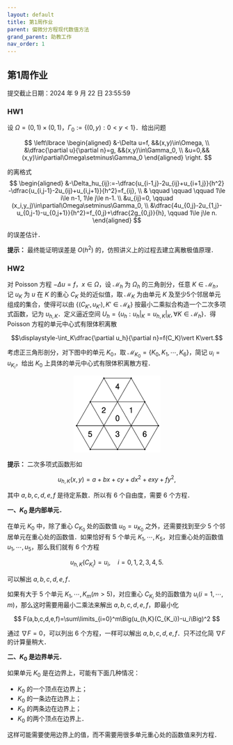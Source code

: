 ```yaml
---
layout: default
title: 第1周作业
parent: 偏微分方程现代数值方法
grand_parent: 助教工作
nav_order: 1
---
```


## 第1周作业

提交截止日期：2024 年 9 月 22 日 23:55:59


### HW1 

设 $\Omega=(0,1)\times(0,1)$，$\Gamma_0:=\lbrace (0,y):0<y<1\rbrace$．给出问题


$$
\left\lbrace
\begin{aligned}
&-\Delta u=f, &&(x,y)\in\Omega, \\
&\dfrac{\partial u}{\partial n}=g, &&(x,y)\in\Gamma_0, \\
&u=0,&& (x,y)\in\partial\Omega\setminus\Gamma_0
\end{aligned}
\right.
$$


的离格式
$$
\begin{aligned}
&-\Delta_hu_{ij}:=-\dfrac{u_{i-1,j}-2u_{ij}+u_{i+1,j}}{h^2}
-\dfrac{u_{i,j-1}-2u_{ij}+u_{i,j+1}}{h^2}=f_{ij}, \\
& \qquad \qquad \qquad 1\le i\le n-1, 1\le j\le n-1. \\
&u_{ij}=0, \qquad (x_i,y_j)\in\partial\Omega\setminus\Gamma_0, \\
&\dfrac{4u_{0,j}-2u_{1,j}-u_{0,j-1}-u_{0,j+1}}{h^2}=f_{0,j}+\dfrac{2g_{0,j}}{h},
 \qquad 1\le j\le n.
\end{aligned}
$$


的误差估计．

**提示：** 最终能证明误差是 $O(h^2)$ 的，仿照讲义上的过程去建立离散极值原理．



### HW2

对 Poisson 方程 $-\Delta u=f$，$x\in\Omega$，设 $\mathcal{M}_h$ 为 $\Omega_h$ 的三角剖分，任意 $K\in\mathcal{M}_h$，记 $u_K$ 为 $u$ 在 $K$ 的重心 $C_K$ 处的近似值，取 $\mathcal{M}_K$ 为由单元 $K$ 及至少5个邻居单元组成的集合，使得可以由 $\lbrace (C_{K'},u_{K'}), K'\in\mathcal{M}_k\rbrace$ 按最小二乘拟合构造一个二次多项式函数，记为 $u_{h,K}$．定义逼近空间 $U_h=\lbrace u_h:u_h\vert_K=u_{h,K}\vert_K, \forall K\in\mathcal{M}_h\rbrace$．得 Poisson 方程的单元中心式有限体积离散

$$\displaystyle-\int_K\dfrac{\partial u_h}{\partial n}=f(C_K)\vert K\vert.$$

考虑正三角形剖分，对下图中的单元 $K_0$，取 $\mathcal{M}_{K_0}=\lbrace K_0,K_1,\cdots,K_6\rbrace$，简记 $u_i=u_{K_i}$，给出 $K_0$ 上具体的单元中心式有限体积离散方程．

<div align = center>
<img src="/pics/MNPDEHW2.png" width = "200"/>
    <br/>
</div>

**提示：** 二次多项式函数形如

$$
u_{h,K}(x,y)=a+bx+cy+dx^2+exy+fy^2,
$$

其中 $a,b,c,d,e,f$ 是待定系数．所以有 6 个自由度，需要 6 个方程．

**一、$K_0$ 是内部单元．**

在单元 $K_0$ 中，除了重心 $C_{K_0}$ 处的函数值 $u_0=u_{K_0}$ 之外，还需要找到至少 5 个邻居单元在重心处的函数值．如果恰好有 5 个单元 $K_1,\cdots,K_5$，对应重心处的函数值 $u_1,\cdots,u_5$，那么我们就有 6 个方程

$$
u_{h,K}(C_{K_i})=u_i, \quad i=0,1,2,3,4,5.
$$

可以解出 $a,b,c,d,e,f$．

如果有大于 5 个单元 $K_1,\cdots,K_m(m>5)$，对应重心 $C_{K_i}$ 处的函数值为 $u_i(i=1,\cdots,m)$，那么这时需要用最小二乘法来解出 $a,b,c,d,e,f$，即最小化

$$
F(a,b,c,d,e,f)=\sum\limits_{i=0}^m\Big(u_{h,K}(C_{K_i})-u_i\Big)^2
$$

通过 $\nabla F=0$，可以列出 6 个方程，一样可以解出 $a,b,c,d,e,f$．只不过化简 $\nabla F$ 的计算量稍大．

**二、$K_0$ 是边界单元．**

如果单元 $K_0$ 是在边界上，可能有下面几种情况：

- $K_0$ 的一个顶点在边界上；
- $K_0$ 的一条边在边界上；
- $K_0$ 的两条边在边界上；
- $K_0$ 的两个顶点在边界上．

这样可能需要使用边界上的值，而不需要用很多单元重心处的函数值来列方程．
